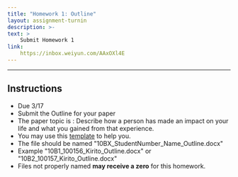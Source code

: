 ```yaml
---
title: "Homework 1: Outline"
layout: assignment-turnin
description: >-
text: >
    Submit Homework 1
link: 
    https://inbox.weiyun.com/AAxOXl4E
---
```

---
## Instructions
- Due 3/17
- Submit the Outline for your paper
- The paper topic is : Describe how a person has made an impact on your life and what you gained from that experience.
- You may use this [template](https://docs.google.com/document/d/1jJ1I3RN_AV6b9VUM05b3xTTIa2pSB63J/edit?usp=share_link&ouid=106340071982720803011&rtpof=true&sd=true) to help you.
- The file should be named "10BX_StudentNumber_Name_Outline.docx"
- Example "10B1_100156_Kirito_Outline.docx" or "10B2_100157_Kirito_Outline.docx"
- Files not properly named **may receive a zero** for this homework. 

